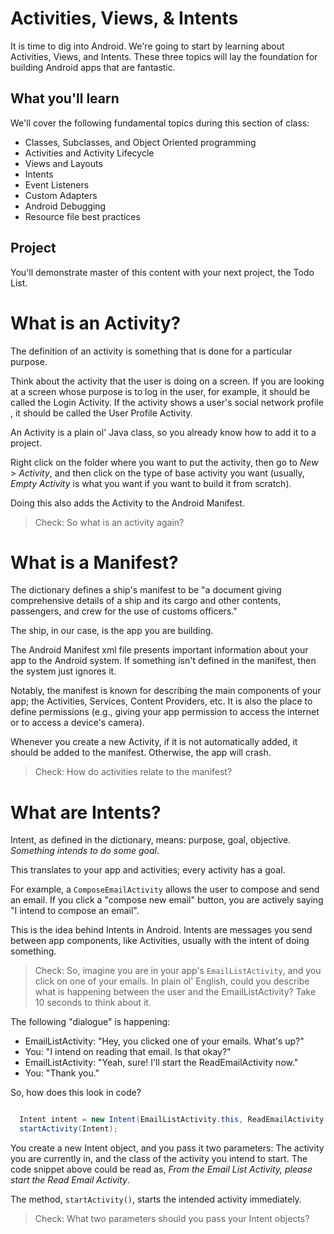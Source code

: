 # Activities, Views, & Intents

It is time to dig into Android. We're going to start by learning about Activities, Views, and Intents. These three topics will lay the foundation for building Android apps that are fantastic.

## What you'll learn

We'll cover the following fundamental topics during this section of class:

* Classes, Subclasses, and Object Oriented programming
* Activities and Activity Lifecycle
* Views and Layouts
* Intents
* Event Listeners
* Custom Adapters
* Android Debugging
* Resource file best practices

## Project

You'll demonstrate master of this content with your next project, the Todo List.

# What is an Activity?

The definition of an activity is something that is done for a particular purpose.

Think about the activity that the user is doing on a screen. If you are looking at a screen whose purpose is to log in the user, for example, it should be called the Login Activity. If the activity shows a user's social network profile , it should be called the User Profile Activity.

An Activity is a plain ol' Java class, so you already know how to add it to a project.

Right click on the folder where you want to put the activity, then go to *New* > *Activity*, and then click on the type of base activity you want (usually, *Empty Activity* is what you want if you want to build it from scratch).

Doing this also adds the Activity to the Android Manifest.

> Check: So what is an activity again?

# What is a Manifest?

The dictionary defines a ship's manifest to be "a document giving comprehensive details of a ship and its cargo and other contents, passengers, and crew for the use of customs officers."

The ship, in our case, is the app you are building.

The Android Manifest xml file presents important information about your app to the Android system. If something isn't defined in the manifest, then the system just ignores it.

Notably, the manifest is known for describing the main components of your app; the Activities, Services, Content Providers, etc. It is also the place to define permissions (e.g., giving your app permission to access the internet or to access a device's camera).

Whenever you create a new Activity, if it is not automatically added, it should be added to the manifest. Otherwise, the app will crash.

> Check: How do activities relate to the manifest?

# What are Intents?

Intent, as defined in the dictionary, means: purpose, goal, objective. *Something intends to do some goal*.

This translates to your app and activities; every activity has a goal.

For example, a `ComposeEmailActivity` allows the user to compose and send an email. If you click a "compose new email" button, you are actively saying "I intend to compose an email".

This is the idea behind Intents in Android. Intents are messages you send between app components, like Activities, usually with the intent of doing something.

> Check: So, imagine you are in your app's `EmailListActivity`, and you click on one of your emails. In plain ol' English, could you describe what is happening between the user and the EmailListActivity? Take 10 seconds to think about it.

The following "dialogue" is happening:

- EmailListActivity: "Hey, you clicked one of your emails. What's up?"
- You: "I intend on reading that email. Is that okay?"
- EmailListActivity: "Yeah, sure! I'll start the ReadEmailActivity now."
- You: "Thank you."

So, how does this look in code?

```java

  Intent intent = new Intent(EmailListActivity.this, ReadEmailActivity.class);
  startActivity(Intent);

```

You create a new Intent object, and you pass it two parameters: The activity you are currently in, and the class of the activity you intend to start. The code snippet above could be read as, *From the Email List Activity, please start the Read Email Activity*.

The method, `startActivity()`, starts the intended activity immediately.

> Check: What two parameters should you pass your Intent objects?

